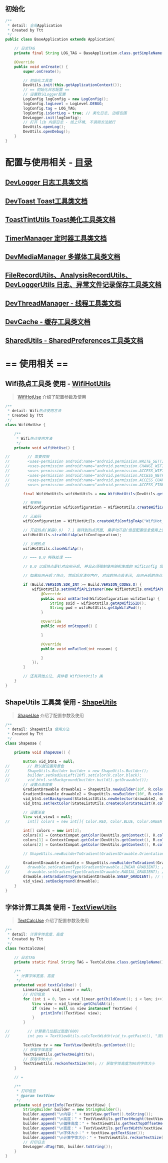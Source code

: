 
## 初始化

```java
/**
 * detail: 全局Application
 * Created by Ttt
 */
public class BaseApplication extends Application{

    // 日志TAG
    private final String LOG_TAG = BaseApplication.class.getSimpleName();

    @Override
    public void onCreate() {
        super.onCreate();

        // 初始化工具类
        DevUtils.init(this.getApplicationContext());
        // == 初始化日志配置 ==
        // 设置默认Logger配置
        LogConfig logConfig = new LogConfig();
        logConfig.logLevel = LogLevel.DEBUG;
        logConfig.tag = LOG_TAG;
        logConfig.isSortLog = true; // 美化日志, 边框包围
        DevLogger.init(logConfig);
        // 打开 lib 内部日志 - 线上环境, 不调用方法就行
        DevUtils.openLog();
        DevUtils.openDebug();
    }
}
```

# 配置与使用相关 - [目录](https://github.com/afkT/DevUtils/tree/master/app/src/main/java/com/dev/use)

## [DevLogger 日志工具类文档](https://github.com/afkT/DevUtils/blob/master/DevLibUtils/utils_readme/logger/DevLogger.md)

## [DevToast Toast工具类文档](https://github.com/afkT/DevUtils/blob/master/DevLibUtils/utils_readme/toast/DevToast.md)

## [ToastTintUtils Toast美化工具类文档](https://github.com/afkT/DevUtils/blob/master/DevLibUtils/utils_readme/toast/ToastTintUtils.md)

## [TimerManager 定时器工具类文档](https://github.com/afkT/DevUtils/blob/master/DevLibUtils/utils_readme/timer/TimerManager.md)

## [DevMediaManager 多媒体工具类文档](https://github.com/afkT/DevUtils/blob/master/DevLibUtils/utils_readme/media/DevMediaManager.md)

## [FileRecordUtils、AnalysisRecordUtils、DevLoggerUtils 日志、异常文件记录保存工具类文档](https://github.com/afkT/DevUtils/blob/master/DevLibUtils/utils_readme/record/FileRecord.md)

## [DevThreadManager - 线程工具类文档](https://github.com/afkT/DevUtils/blob/master/DevLibUtils/utils_readme/thread/DevThreadManager.md)

## [DevCache - 缓存工具类文档](https://github.com/afkT/DevUtils/blob/master/DevLibUtils/utils_readme/cache/DevCache.md)

## [SharedUtils - SharedPreferences工具类文档](https://github.com/afkT/DevUtils/blob/master/DevLibUtils/utils_readme/share/SharedUtils.md)

# == 使用相关 ==

## Wifi热点工具类 使用 - [WifiHotUtils](https://github.com/afkT/DevUtils/blob/master/DevLibUtils/src/main/java/dev/utils/app/wifi/WifiHotUtils.java)

> [WifiHotUse](https://github.com/afkT/DevUtils/blob/master/app/src/main/java/com/dev/use/wifi/WifiHotUse.java) 介绍了配置参数及使用

```java
/**
 * detail: Wifi热点使用方法
 * Created by Ttt
 */
class WifiHotUse {

    /**
     * Wifi热点使用方法
     */
    private void wifiHotUse() {

//        // 需要权限
//        <uses-permission android:name="android.permission.WRITE_SETTINGS" />
//        <uses-permission android:name="android.permission.CHANGE_WIFI_STATE" />
//        <uses-permission android:name="android.permission.ACCESS_WIFI_STATE" />
//        <uses-permission android:name="android.permission.ACCESS_NETWORK_STATE" />
//        <uses-permission android:name="android.permission.ACCESS_COARSE_LOCATION"/>
//        <uses-permission android:name="android.permission.ACCESS_FINE_LOCATION"/>

        final WifiHotUtils wifiHotUtils = new WifiHotUtils(DevUtils.getContext());

        // 有密码
        WifiConfiguration wifiConfiguration = WifiHotUtils.createWifiConfigToAp("WifiHot_AP", "123456789");

        // 无密码
        wifiConfiguration = WifiHotUtils.createWifiConfigToAp("WifiHot_AP", null);

        // 开启热点(兼容8.0)  7.1 跳转到热点页面, 需手动开启(但是配置信息使用上面的 WifiConfig)
        wifiHotUtils.stratWifiAp(wifiConfiguration);

        // 关闭热点
        wifiHotUtils.closeWifiAp();

        // === 8.0 特殊处理 ===

        // 8.0 以后热点是针对应用开启, 并且必须强制使用随机生成的 WifiConfig 信息, 无法替换

        // 如果应用开启了热点, 然后后台清空内存, 对应的热点会关闭, 应用开启的热点是系统随机的，不影响系统设置中的热点配置信息

        if (Build.VERSION.SDK_INT >= Build.VERSION_CODES.O) {
            wifiHotUtils.setOnWifiAPListener(new WifiHotUtils.onWifiAPListener() {
                @Override
                public void onStarted(WifiConfiguration wifiConfig) {
                    String ssid = wifiHotUtils.getApWifiSSID();
                    String pwd = wifiHotUtils.getApWifiPwd();
                }

                @Override
                public void onStopped() {

                }

                @Override
                public void onFailed(int reason) {

                }
            });
        }

        // 还有其他方法, 具体看 WifiHotUtils 类
    }
}
```


## ShapeUtils 工具类 使用 - [ShapeUtils](https://github.com/afkT/DevUtils/blob/master/DevLibUtils/src/main/java/dev/utils/app/ShapeUtils.java)

> [ShapeUse](https://github.com/afkT/DevUtils/blob/master/app/src/main/java/com/dev/use/shape/ShapeUse.java) 介绍了配置参数及使用

```java
/**
 * detail: ShapeUtils 使用方法
 * Created by Ttt
 */
class ShapeUse {

    private void shapeUse() {

        Button vid_btn1 = null;
//        // 默认就设置背景色
//        ShapeUtils.Builder builder = new ShapeUtils.Builder();
//        builder.setRadiusLeft(10f).setColor(R.color.black);
//        vid_btn1.setBackground(builder.build().getDrawable());
        // 设置点击效果
        GradientDrawable drawable1 = ShapeUtils.newBuilder(10f, R.color.black).setStroke(5, R.color.green).build().getDrawable();
        GradientDrawable drawable2 = ShapeUtils.newBuilder(10f, R.color.sky_blue).setStroke(5, R.color.grey).build().getDrawable();
        vid_btn1.setBackground(StateListUtils.newSelector(drawable2, drawable1)); // 设置点击 View 背景变色, 不用写 shape xml 文件
        vid_btn1.setTextColor(StateListUtils.createColorStateList(R.color.red, R.color.white)); // 设置点击字体变色

        // 设置渐变
        View vid_view1 = null;
//        int[] colors = new int[]{ Color.RED, Color.BLUE, Color.GREEN };

        int[] colors = new int[3];
        colors[0] = ContextCompat.getColor(DevUtils.getContext(), R.color.black);
        colors[1] = ContextCompat.getColor(DevUtils.getContext(), R.color.sky_blue);
        colors[2] = ContextCompat.getColor(DevUtils.getContext(), R.color.orange);

        // ShapeUtils.newBuilderToGradient(GradientDrawable.Orientation.BR_TL, colors).build().setDrawable(vid_view1);

        GradientDrawable drawable = ShapeUtils.newBuilderToGradient(GradientDrawable.Orientation.BR_TL, colors).build().getDrawable();
//        drawable.setGradientType(GradientDrawable.LINEAR_GRADIENT); // 线性渐变，这是默认设置
//        drawable.setGradientType(GradientDrawable.RADIAL_GRADIENT); // 放射性渐变，以开始色为中心。
        drawable.setGradientType(GradientDrawable.SWEEP_GRADIENT); // 扫描线式的渐变。
        vid_view1.setBackground(drawable);
    }
}
```

## 字体计算工具类 使用 - [TextViewUtils](https://github.com/afkT/DevUtils/blob/master/DevLibUtils/src/main/java/dev/utils/app/TextViewUtils.java)

> [TextCalcUse](https://github.com/afkT/DevUtils/blob/master/app/src/main/java/com/dev/use/text/TextCalcUse.java) 介绍了配置参数及使用

```java
/**
 * detail: 计算字体宽度、高度
 * Created by Ttt
 */
class TextCalcUse{

    // 日志TAG
    private static final String TAG = TextCalcUse.class.getSimpleName();

    /**
     * 计算字体宽度、高度
     */
    protected void textCalcUse() {
        LinearLayout vid_linear = null;
        // 打印信息
        for (int i = 0, len = vid_linear.getChildCount(); i < len; i++) {
            View view = vid_linear.getChildAt(i);
            if (view != null && view instanceof TextView) {
                printInfo((TextView) view);
            }
        }

//        // 计算第几位超过宽度(600)
//        int pos = TextViewUtils.calcTextWidth(vid_tv.getPaint(), "测试内容", 600);

        TextView tv = new TextView(DevUtils.getContext());
        // 获取字体高度
        TextViewUtils.getTextHeight(tv);
        // 获取字体大小
        TextViewUtils.reckonTextSize(90); // 获取字体高度为90的字体大小
    }

    // =

    /**
     * 打印信息
     * @param textView
     */
    private void printInfo(TextView textView) {
        StringBuilder builder = new StringBuilder();
        builder.append("\n内容：" + textView.getText().toString());
        builder.append("\n高度：" + TextViewUtils.getTextHeight(textView));
        builder.append("\n偏移高度：" + TextViewUtils.getTextTopOffsetHeight(textView));
        builder.append("\n宽度：" + TextViewUtils.getTextWidth(textView));
        builder.append("\n字体大小：" + textView.getTextSize());
        builder.append("\n计算字体大小：" + TextViewUtils.reckonTextSize(TextViewUtils.getTextHeight(textView)));
        // 打印日志
        DevLogger.dTag(TAG, builder.toString());
    }
}
```